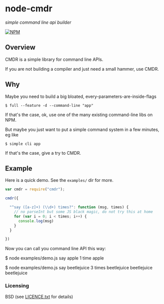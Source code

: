 # node-cmdr

*simple command line api builder*

[![NPM](https://nodei.co/npm/cmdr.png?downloads=true&stars=true)](https://nodei.co/npm/cmdr/)


## Overview

CMDR is a simple library for command line APIs.

If you are not building a compiler and just need a small hammer, use CMDR.


## Why

Maybe you need to build a big bloated, every-parameters-are-inside-flags

    $ full --feature -d --command-line "app"

If that's the case, ok, use one of the many existing command-line libs on NPM.

But maybe you just want to put a simple command system in a few minutes, eg like

    $ simple cli app

If that's the case, give a try to CMDR.


## Example

Here is a quick demo. See the `examples/` dir for more.

```javascript
var cmdr = require("cmdr");

cmdr({

  "^say ([a-z]+) (\\d+) times?": function (msg, times) {
    // no parseInt but some JS black magic, do not try this at home
    for (var i = 0; i < times; i++) {
      console.log(msg)
    }
  }

})
```

Now you can call you command line API this way:

$ node examples/demo.js say apple 1 time
apple

$ node examples/demo.js say beetlejuice 3 times
beetlejuice
beetlejuice
beetlejuice


### Licensing

  BSD (see [LICENCE.txt](https://github.com/jbilcke/node-cmdr/blob/master/LICENCE.txt) for details)

```
